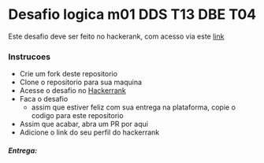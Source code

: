 # Desafio logica m01 DDS T13 DBE T04

Este desafio deve ser feito no hackerank, com acesso via este [link](https://www.hackerrank.com/desafio-de-logica-modulo-1-dds-t13-dbe-t04)

### Instrucoes
- Crie um fork deste repositorio
- Clone o repositorio para sua maquina
- Acesse o desafio no [Hackerrank](https://www.hackerrank.com/desafio-de-logica-modulo-1-dds-t13-dbe-t04)
- Faca o desafio
  - assim que estiver feliz com sua entrega na plataforma, copie o codigo para este repositorio
- Assim que acabar, abra um PR por aqui
- Adicione o link do seu perfil do hackerrank

##### Entrega: <Seu perfil aqui>

